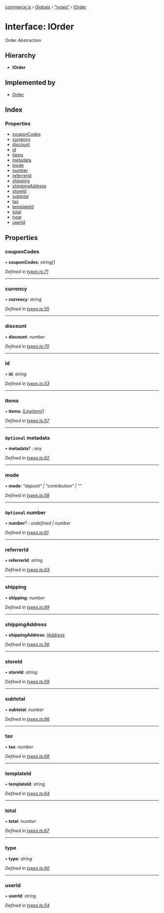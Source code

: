 [commerce.js](../README.md) › [Globals](../globals.md) › ["types"](../modules/_types_.md) › [IOrder](_types_.iorder.md)

# Interface: IOrder

Order Abstraction

## Hierarchy

* **IOrder**

## Implemented by

* [Order](../classes/_order_.order.md)

## Index

### Properties

* [couponCodes](_types_.iorder.md#couponcodes)
* [currency](_types_.iorder.md#currency)
* [discount](_types_.iorder.md#discount)
* [id](_types_.iorder.md#id)
* [items](_types_.iorder.md#items)
* [metadata](_types_.iorder.md#optional-metadata)
* [mode](_types_.iorder.md#mode)
* [number](_types_.iorder.md#optional-number)
* [referrerId](_types_.iorder.md#referrerid)
* [shipping](_types_.iorder.md#shipping)
* [shippingAddress](_types_.iorder.md#shippingaddress)
* [storeId](_types_.iorder.md#storeid)
* [subtotal](_types_.iorder.md#subtotal)
* [tax](_types_.iorder.md#tax)
* [templateId](_types_.iorder.md#templateid)
* [total](_types_.iorder.md#total)
* [type](_types_.iorder.md#type)
* [userId](_types_.iorder.md#userid)

## Properties

###  couponCodes

• **couponCodes**: *string[]*

*Defined in [types.ts:71](https://github.com/shopjs/commerce.js/blob/e02bd83/src/types.ts#L71)*

___

###  currency

• **currency**: *string*

*Defined in [types.ts:55](https://github.com/shopjs/commerce.js/blob/e02bd83/src/types.ts#L55)*

___

###  discount

• **discount**: *number*

*Defined in [types.ts:70](https://github.com/shopjs/commerce.js/blob/e02bd83/src/types.ts#L70)*

___

###  id

• **id**: *string*

*Defined in [types.ts:53](https://github.com/shopjs/commerce.js/blob/e02bd83/src/types.ts#L53)*

___

###  items

• **items**: *[ILineItem](_types_.ilineitem.md)[]*

*Defined in [types.ts:57](https://github.com/shopjs/commerce.js/blob/e02bd83/src/types.ts#L57)*

___

### `Optional` metadata

• **metadata**? : *any*

*Defined in [types.ts:62](https://github.com/shopjs/commerce.js/blob/e02bd83/src/types.ts#L62)*

___

###  mode

• **mode**: *"deposit" | "contribution" | ""*

*Defined in [types.ts:58](https://github.com/shopjs/commerce.js/blob/e02bd83/src/types.ts#L58)*

___

### `Optional` number

• **number**? : *undefined | number*

*Defined in [types.ts:61](https://github.com/shopjs/commerce.js/blob/e02bd83/src/types.ts#L61)*

___

###  referrerId

• **referrerId**: *string*

*Defined in [types.ts:63](https://github.com/shopjs/commerce.js/blob/e02bd83/src/types.ts#L63)*

___

###  shipping

• **shipping**: *number*

*Defined in [types.ts:69](https://github.com/shopjs/commerce.js/blob/e02bd83/src/types.ts#L69)*

___

###  shippingAddress

• **shippingAddress**: *[IAddress](_types_.iaddress.md)*

*Defined in [types.ts:56](https://github.com/shopjs/commerce.js/blob/e02bd83/src/types.ts#L56)*

___

###  storeId

• **storeId**: *string*

*Defined in [types.ts:59](https://github.com/shopjs/commerce.js/blob/e02bd83/src/types.ts#L59)*

___

###  subtotal

• **subtotal**: *number*

*Defined in [types.ts:66](https://github.com/shopjs/commerce.js/blob/e02bd83/src/types.ts#L66)*

___

###  tax

• **tax**: *number*

*Defined in [types.ts:68](https://github.com/shopjs/commerce.js/blob/e02bd83/src/types.ts#L68)*

___

###  templateId

• **templateId**: *string*

*Defined in [types.ts:64](https://github.com/shopjs/commerce.js/blob/e02bd83/src/types.ts#L64)*

___

###  total

• **total**: *number*

*Defined in [types.ts:67](https://github.com/shopjs/commerce.js/blob/e02bd83/src/types.ts#L67)*

___

###  type

• **type**: *string*

*Defined in [types.ts:60](https://github.com/shopjs/commerce.js/blob/e02bd83/src/types.ts#L60)*

___

###  userId

• **userId**: *string*

*Defined in [types.ts:54](https://github.com/shopjs/commerce.js/blob/e02bd83/src/types.ts#L54)*
